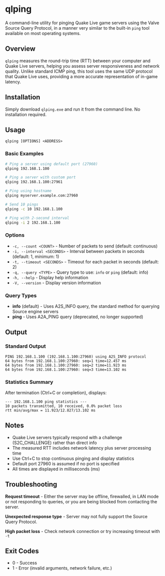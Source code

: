 # qlping

A command-line utility for pinging Quake Live game servers using the Valve Source Query Protocol, in a manner very similar to the built-in `ping` tool available on most operating systems.

## Overview

`qlping` measures the round-trip time (RTT) between your computer and Quake Live servers, helping you assess server responsiveness and network quality. Unlike standard ICMP ping, this tool uses the same UDP protocol that Quake Live uses, providing a more accurate representation of in-game latency.

## Installation

Simply download `qlping.exe` and run it from the command line. No installation required.

## Usage

```
qlping [OPTIONS] <ADDRESS>
```

### Basic Examples

```bash
# Ping a server using default port (27960)
qlping 192.168.1.100

# Ping a server with custom port
qlping 192.168.1.100:27961

# Ping using hostname
qlping myserver.example.com:27960

# Send 10 pings
qlping -c 10 192.168.1.100

# Ping with 2-second interval
qlping -i 2 192.168.1.100
```

### Options

- `-c, --count <COUNT>` - Number of packets to send (default: continuous)
- `-i, --interval <SECONDS>` - Interval between packets in seconds (default: 1, minimum: 1)
- `-t, --timeout <SECONDS>` - Timeout for each packet in seconds (default: 2)
- `-q, --query <TYPE>` - Query type to use: `info` or `ping` (default: info)
- `-h, --help` - Display help information
- `-V, --version` - Display version information

### Query Types

- **info** (default) - Uses A2S_INFO query, the standard method for querying Source engine servers
- **ping** - Uses A2A_PING query (deprecated, no longer supported)

## Output

### Standard Output
```
PING 192.168.1.100 (192.168.1.100:27960) using A2S_INFO protocol
64 bytes from 192.168.1.100:27960: seq=1 time=12.457 ms
64 bytes from 192.168.1.100:27960: seq=2 time=11.923 ms
64 bytes from 192.168.1.100:27960: seq=3 time=13.102 ms
```

### Statistics Summary
After termination (Ctrl+C or completion), displays:
```
--- 192.168.1.100 ping statistics ---
10 packets transmitted, 10 received, 0.0% packet loss
rtt min/avg/max = 11.923/12.827/13.102 ms
```

## Notes

- Quake Live servers typically respond with a challenge (S2C_CHALLENGE) rather than direct info
- The measured RTT includes network latency plus server processing time
- Use Ctrl+C to stop continuous pinging and display statistics
- Default port 27960 is assumed if no port is specified
- All times are displayed in milliseconds (ms)

## Troubleshooting

**Request timeout** - Either the server may be offline, firewalled, in LAN mode or not responding to queries, or you are being blocked from contacting the server.

**Unexpected response type** - Server may not fully support the Source Query Protocol.

**High packet loss** - Check network connection or try increasing timeout with `-t`

## Exit Codes

- 0 - Success
- 1 - Error (invalid arguments, network failure, etc.)
